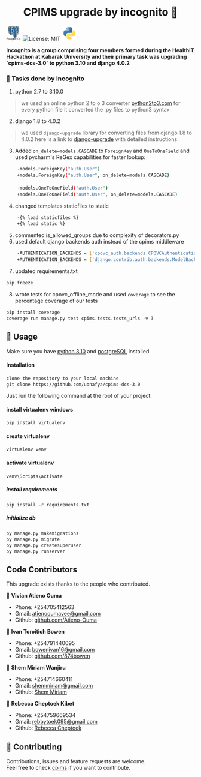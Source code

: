 
<h1 align="center">CPIMS upgrade by incognito 👋</h1>
<p align="center">

  <img src="https://raw.githubusercontent.com/devicons/devicon/master/icons/postgresql/postgresql-original-wordmark.svg" alt="postgresql" width="40" height="40"/> </a> 
    <img alt="License: MIT" src="https://img.shields.io/badge/license-MIT-yellow.svg" target="_blank" />
  </a>
  <a href="https://www.python.org" target="_blank" rel="noreferrer"> <img src="https://raw.githubusercontent.com/devicons/devicon/master/icons/python/python-original.svg" alt="python" width="40" height="40"/> </a>

</p>

<p><b>Incognito is a group comprising four members formed during the HealthIT Hackathon at Kabarak University and their primary task was upgrading `cpims-dcs-3.0` to python 3.10 and django 4.0.2</b></p>


### 📝 Tasks done by incognito

1. python 2.7 to 3.10.0 
> we used an online python 2 to o 3 converter [python2to3.com](https://www.python2to3.com) for every python file it converted the .py files to python3 syntax
2. django 1.8 to 4.0.2 <br />
> we used ```django-upgrade``` library for converting files from django 1.8 to 4.0.2 here is a link to [django-upgrade](https://github.com/adamchainz/django-upgrade) with detailed instructions
3. Added ``on_delete=models.CASCADE`` to ``ForeignKey`` and ``OneToOneField`` and used pycharm's ReGex capabilities for faster lookup:

```sh 
    -models.ForeignKey("auth.User")
    +models.ForeignKey("auth.User", on_delete=models.CASCADE)

    -models.OneToOneField("auth.User")
    +models.OneToOneField("auth.User", on_delete=models.CASCADE)
```
    
4. changed templates staticfiles to static <br />

```sh
    -{% load staticfiles %}
    +{% load static %}
```
5. commented is_allowed_groups due to complexity of decorators.py <br />
6. used default django backends auth instead of the cpims middleware <br />
    
```sh
    -AUTHENTICATION_BACKENDS = ['cpovc_auth.backends.CPOVCAuthenticationBackend']
    +AUTHENTICATION_BACKENDS = ['django.contrib.auth.backends.ModelBackend']

```
7. updated requirements.txt
```sh 
pip freeze
```

8. wrote tests for cpovc_offline_mode and used ```coverage``` to see the percentage coverage of our tests
```shell
pip install coverage
coverage run manage.py test cpims.tests.tests_urls -v 3
```

## 🚀 Usage

Make sure you have [python 3.10](https://www.python.org/getit/) and [postgreSQL](https://www.postgresql.org/) installed

#### Installation
    clone the repository to your local machine
    git clone https://github.com/uonafya/cpims-dcs-3.0

Just run the following command at the root of your project:

#### install virtualenv windows

    pip install virtualenv

#### create virtualenv

    virtualenv venv

#### activate virtualenv

    venv\Scripts\activate

##### install requirements

    pip install -r requirements.txt

##### initialize db

    py manage.py makemigrations 
    py manage.py migrate
    py manage.py createsuperuser
    py manage.py runserver



## Code Contributors

This upgrade exists thanks to the people who contributed.

👤 **Vivian Atieno Ouma**

- Phone: +254705412563
- Gmail: atienooumavee@gmail.com
- Github: [github.com/Atieno-Ouma](https://github.com/Atieno-Ouma)

👤 **Ivan Toroitich Bowen**

- Phone: +254791440095
- Gmail: bowenivan16@gmail.com
- Github: [github.com/874bowen](https://github.com/874bowen)

👤 **Shem Miriam Wanjiru**

- Phone: +254714660411
- Gmail: shemmiriam@gmail.com
- Github: [Shem Miriam](https://github.com/shemmiriam)

👤 **Rebecca Cheptoek Kibet**

- Phone: +254759669534
- Gmail: rebbytoek095@gmail.com
- Github: [Rebecca Cheptoek](https://github.com/Rebeccacheptoek)
## 🤝 Contributing

Contributions, issues and feature requests are welcome.<br />
Feel free to check [cpims]( https://github.com/uonafya/cpims-ovc-3.0) if you want to contribute.<br />


